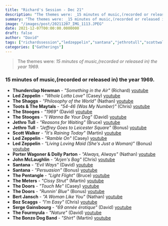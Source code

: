 ```yaml
---
title: "Richard's Session - Dec 21"
description: "The themes were: _15 minutes of music,(recorded or released in) the year 1969._"
summary: "The themes were: _15 minutes of music,(recorded or released in) the year 1969._"
image: "/images/post/20211207_IMG_1113.JPEG"
date: 2021-12-07T00:00:00.0000000
draft: false
author: "David"
tags: ["richardssession","ledzeppelin","santana","jethrotull","scottwalker","thedoors","bozscaggs","thestooges","sergegainsbourg","bertjansch","bonzodogband","johnmclaughlin","dollyparton","theshaggs","themeters","thepentangle","thefourmyula","porterwagoner","thunderclapnewman","tootsandthemaytals","youtube"]
categories: ["Gatherings"]
---
```

> The themes were: _15 minutes of music,(recorded or released in) the year 1969._
### 15 minutes of music,(recorded or released in) the year 1969.
- **Thunderclap Newman** - _"Something in the Air"_ (Richard) [youtube](https://www.youtube.com/watch?v=RTZoJ01FpD8)
- **Led Zeppelin** - _"Whole Lotta Love"_ (Casey) [youtube](https://www.youtube.com/watch?v=HQmmM_qwG4k)
- **The Shaggs** - _"Philosophy of the World"_ (Nathan) [youtube](https://www.youtube.com/watch?v=jQqK1CjE9bA)
- **Toots & The Maytals** - _"54-46 (Was My Number)"_ (Chris) [youtube](https://www.youtube.com/watch?v=wNxNwvjzGM0)
- **The Stooges** - _"1969"_ (David) [youtube](https://www.youtube.com/watch?v=mS_BsLxMqn4)
- **The Stooges** - _"I Wanna Be Your Dog"_ (David) [youtube](https://www.youtube.com/watch?v=3gsWt7ey6bo)
- **Jethro Tull** - _"Reasons for Waiting"_ (Bruce) [youtube](https://www.youtube.com/watch?v=iybAyDFrhhI)
- **Jethro Tull** - _"Jeffrey Goes to Leicester Square"_ (Bonus) [youtube](https://www.youtube.com/watch?v=wlNwOJkP5P8)
- **Scott Walker** - _"It's Raining Today"_ (Martin) [youtube](https://www.youtube.com/watch?v=fSzOcvAJmi0)
- **Led Zeppelin** - _"Ramble On"_ (Casey) [youtube](https://www.youtube.com/watch?v=LzGBQerkvWs)
- **Led Zeppelin** - _"Living Loving Maid (She's Just a Woman)"_ (Bonus) [youtube](https://www.youtube.com/watch?v=-8MCijoQpfA)
- **Porter Wagoner & Dolly Parton** - _"Always, Always"_ (Nathan) [youtube](https://www.youtube.com/watch?v=nttKdCfEpkk)
- **John McLaughlin** - _"Arjen's Bag"_ (Chris) [youtube](https://www.youtube.com/watch?v=A_nbAw_p9UE)
- **Santana** - _"Evil Ways"_ (David) [youtube](https://www.youtube.com/watch?v=gVPUAntzOl4)
- **Santana** - _"Persuasion"_ (Bonus) [youtube](https://www.youtube.com/watch?v=KLWdtJ0_uCY)
- **The Pentangle** - _"Light Flight"_ (Bruce) [youtube](https://www.youtube.com/watch?v=2tyVezuUtCA)
- **The Meters** - _"Cissy Strut"_ (Martin) [youtube](https://www.youtube.com/watch?v=MXI5Nuz6OHg)
- **The Doors** - _"Touch Me"_ (Casey) [youtube](https://www.youtube.com/watch?v=EZaQyYgAGfQ)
- **The Doors** - _"Runnin' Blue"_ (Bonus) [youtube](https://www.youtube.com/watch?v=fWXiz99zWAI)
- **Bert Jansch** - _"A Woman Like You"_ (Nathan) [youtube](https://www.youtube.com/watch?v=Rc-I9NRDQ1I)
- **Boz Scaggs** - _"I'm Easy"_ (Chris) [youtube](https://www.youtube.com/watch?v=f5s3UreDK8A)
- **Serge Gainsbourg** - _"69 année érotique"_ (David) [youtube](https://www.youtube.com/watch?v=r5PbcBfpwk0)
- **The Fourmyula** - _"Nature"_ (David) [youtube](https://www.youtube.com/watch?v=zlhBkM0zNV4)
- **The Bonzo Dog Band** - _"Shirt"_ (Martin) [youtube](https://www.youtube.com/watch?v=CWrU3kROXww)
